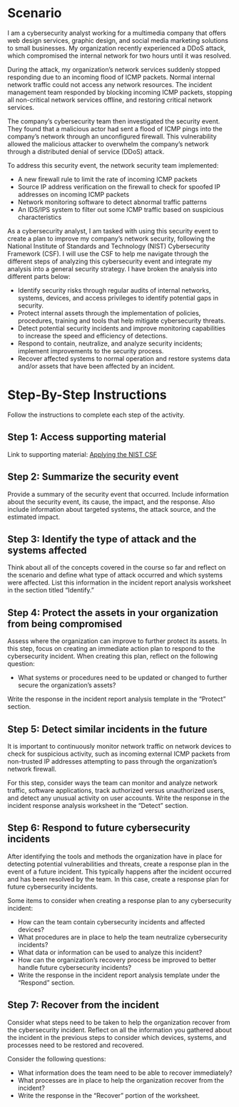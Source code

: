 # Scenario

I am a cybersecurity analyst working for a multimedia company that offers web design services, graphic design, and social media marketing solutions to small businesses. My organization recently experienced a DDoS attack, which compromised the internal network for two hours until it was resolved.

During the attack, my organization’s network services suddenly stopped responding due to an incoming flood of ICMP packets. Normal internal network traffic could not access any network resources. The incident management team responded by blocking incoming ICMP packets, stopping all non-critical network services offline, and restoring critical network services. 

The company’s cybersecurity team then investigated the security event. They found that a malicious actor had sent a flood of ICMP pings into the company’s network through an unconfigured firewall. This vulnerability allowed the malicious attacker to overwhelm the company’s network through a distributed denial of service (DDoS) attack. 

To address this security event, the network security team implemented: 
- A new firewall rule to limit the rate of incoming ICMP packets
- Source IP address verification on the firewall to check for spoofed IP addresses on incoming ICMP packets
- Network monitoring software to detect abnormal traffic patterns
- An IDS/IPS system to filter out some ICMP traffic based on suspicious characteristics

As a cybersecurity analyst, I am tasked with using this security event to create a plan to improve my company’s network security, following the National Institute of Standards and Technology (NIST) Cybersecurity Framework (CSF). I will use the CSF to help me navigate through the different steps of analyzing this cybersecurity event and integrate my analysis into a general security strategy. I have broken the analysis into different parts below:
- Identify security risks through regular audits of internal networks, systems, devices, and access privileges to identify potential gaps in security. 
- Protect internal assets through the implementation of policies, procedures, training and tools that help mitigate cybersecurity threats. 
- Detect potential security incidents and improve monitoring capabilities to increase the speed and efficiency of detections. 
- Respond to contain, neutralize, and analyze security incidents; implement improvements to the security process. 
- Recover affected systems to normal operation and restore systems data and/or assets that have been affected by an incident.

# Step-By-Step Instructions

Follow the instructions to complete each step of the activity.

## Step 1: Access supporting material

Link to supporting material: <a href="3. Incident Report Analysis/Applying the NIST CSF.pdf">Applying the NIST CSF</a>

## Step 2: Summarize the security event

Provide a summary of the security event that occurred. Include information about the security event, its cause, the impact, and the response. Also include information about targeted systems, the attack source, and the estimated impact.

## Step 3: Identify the type of attack and the systems affected

Think about all of the concepts covered in the course so far and reflect on the scenario and define what type of attack occurred and which systems were affected. List this information in the incident report analysis worksheet in the section titled “Identify.”

## Step 4: Protect the assets in your organization from being compromised

Assess where the organization can improve to further protect its assets. In this step, focus on creating an immediate action plan to respond to the cybersecurity incident. When creating this plan, reflect on the following question:
- What systems or procedures need to be updated or changed to further secure the organization’s assets?

Write the response in the incident report analysis template in the “Protect” section.

## Step 5: Detect similar incidents in the future

It is important to continuously monitor network traffic on network devices to check for suspicious activity, such as incoming external ICMP packets from non-trusted IP addresses attempting to pass through the organization’s network firewall. 

For this step, consider ways the team can monitor and analyze network traffic, software applications, track authorized versus unauthorized users, and detect any unusual activity on user accounts. Write the response in the incident response analysis worksheet in the “Detect” section.

## Step 6: Respond to future cybersecurity incidents

After identifying the tools and methods the organization have in place for detecting potential vulnerabilities and threats, create a response plan in the event of a future incident. This typically happens after the incident occurred and has been resolved by the team. In this case, create a response plan for future cybersecurity incidents.

Some items to consider when creating a response plan to any cybersecurity incident:
- How can the team contain cybersecurity incidents and affected devices?
- What procedures are in place to help the team neutralize cybersecurity incidents?
- What data or information can be used to analyze this incident?
- How can the organization’s recovery process be improved to better handle future cybersecurity incidents?
- Write the response in the incident report analysis template under the “Respond” section.

## Step 7: Recover from the incident

Consider what steps need to be taken to help the organization recover from the cybersecurity incident. Reflect on all the information you gathered about the incident in the previous steps to consider which devices, systems, and processes need to be restored and recovered. 

Consider the following questions: 
- What information does the team need to be able to recover immediately? 
- What processes are in place to help the organization recover from the incident? 
- Write the response in the “Recover” portion of the worksheet.
